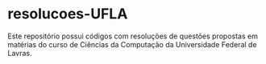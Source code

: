 # resolucoes-UFLA
 
Este repositório possui códigos com resoluções de questões propostas em matérias do curso de Ciências da Computação da Universidade Federal de Lavras.
